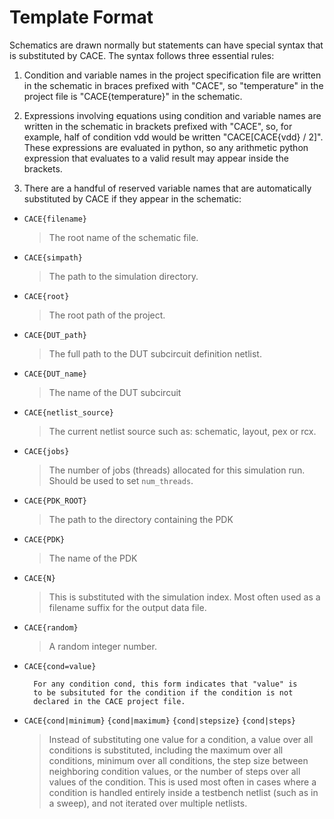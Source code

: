 # Template Format

Schematics are drawn normally but statements can have special syntax
that is substituted by CACE. The syntax follows three essential rules:

1. Condition and variable names in the project specification file
    are written in the schematic in braces prefixed with "CACE", so "temperature" in the
    project file is "CACE{temperature}" in the schematic.

2. Expressions involving equations using condition and variable
    names are written in the schematic in brackets prefixed with "CACE", so, for example,
    half of condition vdd would be written "CACE[CACE{vdd} / 2]". These
    expressions are evaluated in python, so any arithmetic python expression
    that evaluates to a valid result may appear inside the brackets.

3. There are a handful of reserved variable names that are automatically
    substituted by CACE if they appear in the schematic:

- `CACE{filename}`
	
    > The root name of the schematic file.

- `CACE{simpath}`
	
	> The path to the simulation directory.

- `CACE{root}`
	
    > The root path of the project.

- `CACE{DUT_path}`
	
	> The full path to the DUT subcircuit definition netlist.

- `CACE{DUT_name}`
	
	> The name of the DUT subcircuit

- `CACE{netlist_source}`
	
	> The current netlist source such as: schematic, layout, pex or rcx.

- `CACE{jobs}`
	
	> The number of jobs (threads) allocated for this simulation run. Should be used to set `num_threads`.

- `CACE{PDK_ROOT}`
	
	> The path to the directory containing the PDK

- `CACE{PDK}`
	
	> The name of the PDK

- `CACE{N}`
    	
	> This is substituted with the simulation index.  Most often
	used as a filename suffix for the output data file.

- `CACE{random}`
	
	> A random integer number.

- `CACE{cond=value}`
	
		For any condition cond, this form indicates that "value" is
		to be subsituted for the condition if the condition is not
		declared in the CACE project file.

- `CACE{cond|minimum}` `{cond|maximum}` `{cond|stepsize}` `{cond|steps}`
	
	> Instead of substituting one value for a condition, a value
	over all conditions is substituted, including the maximum
	over all conditions, minimum over all conditions, the
	step size between neighboring condition values, or the
	number of steps over all values of the condition.
	This is used most often in cases where a condition is handled
	entirely inside a testbench netlist (such as in a sweep), and
	not iterated over multiple netlists.

<!---

## Planned support

- `{PIN|pin_name|net_name}`
	
    > Used in symbol descriptions.  Indicates a pin of a subcircuit
    including both the pin name in the subcircuit and the name
    of the net connecting to the pin.  This allows a subcircuit
    call to be made without any specific pin order.  CACE will
    determine the pin order and output the correct syntax.

- `{FUNCTIONAL|ip_name}`
	
		Indicates that the subcircuit ip_name will be replaced with
		its functional view (xspice or verilog) for simulation.

-->
